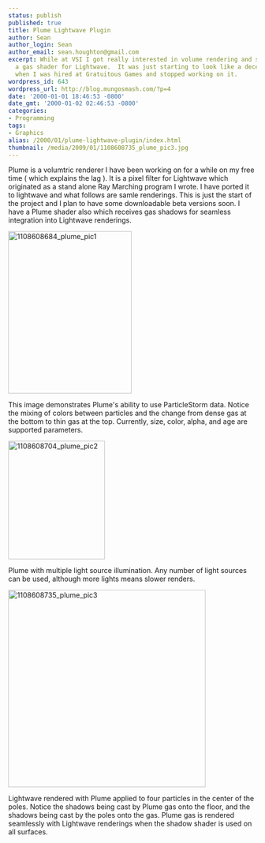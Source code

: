 ```yaml
---
status: publish
published: true
title: Plume Lightwave Plugin
author: Sean
author_login: Sean
author_email: sean.houghton@gmail.com
excerpt: While at VSI I got really interested in volume rendering and started writing
  a gas shader for Lightwave.  It was just starting to look like a decent product
  when I was hired at Gratuitous Games and stopped working on it.
wordpress_id: 643
wordpress_url: http://blog.mungosmash.com/?p=4
date: '2000-01-01 18:46:53 -0800'
date_gmt: '2000-01-02 02:46:53 -0800'
categories:
- Programming
tags:
- Graphics
alias: /2000/01/plume-lightwave-plugin/index.html
thumbnail: /media/2009/01/1108608735_plume_pic3.jpg
---
```

Plume is a volumtric renderer I have been working on for a while on my free time ( which explains the lag ). It is a pixel filter for Lightwave which originated as a stand alone Ray Marching program I wrote. I have ported it to lightwave and what follows are samle renderings. This is just the start of the project and I plan to have some downloadable beta versions soon. I have a Plume shader also which receives gas shadows for seamless integration into Lightwave renderings.

<a id="more"></a><a id="more-643"></a><img class="aligncenter size-full wp-image-272" title="1108608684_plume_pic1" src="{{site.url_root}}/media/2009/01/1108608684_plume_pic1.jpg" alt="1108608684_plume_pic1" width="250" height="329" />

This image demonstrates Plume's ability to use ParticleStorm data. Notice the mixing of colors between particles and the change from dense gas at the bottom to thin gas at the top. Currently, size, color, alpha, and age are supported parameters.

<img class="aligncenter size-full wp-image-273" title="1108608704_plume_pic2" src="{{site.url_root}}/media/2009/01/1108608704_plume_pic2.jpg" alt="1108608704_plume_pic2" width="196" height="240" />

Plume with multiple light source illumination. Any number of light sources can be used, although more lights means slower renders.

<img class="aligncenter size-full wp-image-275" title="1108608735_plume_pic3" src="{{site.url_root}}/media/2009/01/1108608735_plume_pic3.jpg" alt="1108608735_plume_pic3" width="400" height="400" />

Lightwave rendered with Plume applied to four particles in the center of the poles. Notice the shadows being cast by Plume gas onto the floor, and the shadows being cast by the poles onto the gas. Plume gas is rendered seamlessly with Lightwave renderings when the shadow shader is used on all surfaces.

